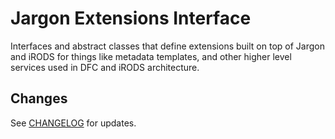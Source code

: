 # Jargon Extensions Interface

Interfaces and abstract classes that define extensions built on top of Jargon and iRODS for things like metadata templates, and other higher level services used in DFC and iRODS architecture.

## Changes

See [CHANGELOG](CHANGELOG.md) for updates.
